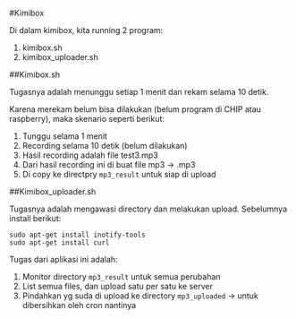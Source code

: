 #Kimibox 

Di dalam kimibox, kita running 2 program:

1. kimibox.sh
2. kimibox_uploader.sh

##Kimibox.sh

Tugasnya adalah menunggu setiap 1 menit dan rekam selama 10 detik.

Karena merekam belum bisa dilakukan (belum program di CHIP atau raspberry), maka skenario seperti berikut:

1. Tunggu selama 1 menit
2. Recording selama 10 detik (belum dilakukan)
3. Hasil recording adalah file test3.mp3
4. Dari hasil recording ini di buat file mp3 -> <boxid><timestamp>.mp3
5. Di copy ke directpry `mp3_result` untuk siap di upload

##Kimibox_uploader.sh

Tugasnya adalah mengawasi directory dan melakukan upload. Sebelumnya install berikut:

```
sudo apt-get install inotify-tools
sudo apt-get install curl
```

Tugas dari aplikasi ini adalah:

1. Monitor directory `mp3_result` untuk semua perubahan
2. List semua files, dan upload satu per satu ke server
3. Pindahkan yg suda di upload ke directory `mp3_uploaded` -> untuk dibersihkan oleh cron nantinya




